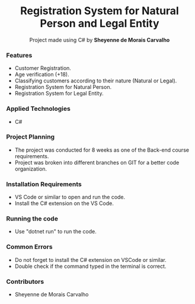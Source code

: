<h1 align="center">Registration System for Natural Person and Legal Entity</h1>

<p align="center">Project made using C# by <b>Sheyenne de Morais Carvalho</b>

<h3>Features</h3>
<ul>
  <li>Customer Registration.</li>
  <li>Age verification (+18).</li>
  <li>Classifying customers according to their nature (Natural or Legal).</li>
  <li>Registration System for Natural Person.</l1>
  <li>Registration System for Legal Entity.</l1>
</ul>

<h3>Applied Technologies</h3>
<ul>
  <li>C#</li>
</ul>

<h3>Project Planning</h3>
<ul>
  <li>The project was conducted for 8 weeks as one of the Back-end course requirements.</li>
  <li>Project was broken into different branches on GIT for a better code organization.</li>
</ul>

<h3>Installation Requirements</h3>
<ul>
  <li>VS Code or similar to open and run the code.</li>
  <li>Install the C# extension on the VS Code.</li>  
</ul>

<h3>Running the code</h3>
<ul>  
  <li>Use "dotnet run" to run the code.</li>
</ul>

<h3>Common Errors</h3>
<ul>  
  <li>Do not forget to install the C# extension on VSCode or similar.</li>
  <li>Double check if the command typed in the terminal is correct.</li>
</ul>

<h3>Contributors</h3>
<ul>  
  <li>Sheyenne de Morais Carvalho</li>  
</ul>
